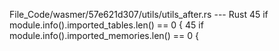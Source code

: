 File_Code/wasmer/57e621d307/utils/utils_after.rs --- Rust
45     if module.info().imported_tables.len() == 0 {                                                                                                         45     if module.info().imported_memories.len() == 0 {

